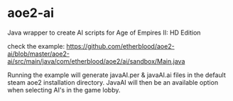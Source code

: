 # aoe2-ai
Java wrapper to create AI scripts for Age of Empires II: HD Edition

check the example:
https://github.com/etherblood/aoe2-ai/blob/master/aoe2-ai/src/main/java/com/etherblood/aoe2/ai/sandbox/Main.java

Running the example will generate javaAI.per & javaAI.ai files in the default steam aoe2 installation directory.
JavaAI will then be an available option when selecting AI's in the game lobby.
